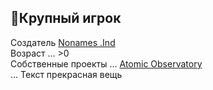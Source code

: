 ## 🧐Крупный игрок
Создатель [Nonames .Ind](https://github.com/kddKena/82831823812312605765A/wiki)\
Возраст ... >0\
Собственные проекты ... [Atomic Observatory](https://github.com/kddKena/Atomic-Observatory)\
... Текст прекрасная вещь
